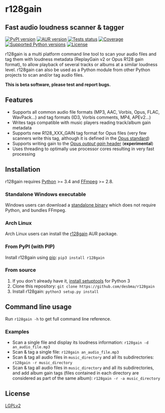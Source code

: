 r128gain
========
Fast audio loudness scanner & tagger
------------------------------------

[![PyPI version](https://img.shields.io/pypi/v/r128gain.svg?style=flat)](https://pypi.python.org/pypi/r128gain/)
[![AUR version](https://img.shields.io/aur/version/r128gain.svg?style=flat)](https://aur.archlinux.org/packages/r128gain/)
[![Tests status](https://img.shields.io/travis/desbma/r128gain/master.svg?label=tests&style=flat)](https://travis-ci.org/desbma/r128gain)
[![Coverage](https://img.shields.io/coveralls/desbma/r128gain/master.svg?style=flat)](https://coveralls.io/github/desbma/r128gain?branch=master)
[![Supported Python versions](https://img.shields.io/pypi/pyversions/r128gain.svg?style=flat)](https://pypi.python.org/pypi/r128gain/)
[![License](https://img.shields.io/github/license/desbma/r128gain.svg?style=flat)](https://github.com/desbma/r128gain/blob/master/LICENSE)

r128gain is a multi platform command line tool to scan your audio files and tag them with loudness metadata (ReplayGain v2 or Opus R128 gain format), to allow playback of several tracks or albums at a similar loudness level.
r128gain can also be used as a Python module from other Python projects to scan and/or tag audio files.

**This is beta software, please test and report bugs.**


## Features

* Supports all common audio file formats (MP3, AAC, Vorbis, Opus, FLAC, WavPack...) and tag formats (ID3, Vorbis comments, MP4, APEv2...)
* Writes tags compatible with music players reading track/album gain metadata
* Supports new R128_XXX_GAIN tag format for Opus files (very few scanners write this tag, although it is defined in the [Opus standard](https://tools.ietf.org/html/rfc7845#section-5.2))
* Supports writing gain to the [Opus *output gain* header](https://tools.ietf.org/html/rfc7845#page-15) (**experimental**)
* Uses threading to optimally use processor cores resulting in very fast processing


## Installation

r128gain requires [Python](https://www.python.org/downloads/) >= 3.4 and [FFmpeg](https://www.ffmpeg.org/download.html) >= 2.8.

### Standalone Windows executable

Windows users can download a [standalone binary](https://github.com/desbma/r128gain/releases/latest) which does not require Python, and bundles FFmpeg.

### Arch Linux

Arch Linux users can install the [r128gain](https://aur.archlinux.org/packages/r128gain/) AUR package.

### From PyPI (with PIP)

Install r128gain using [pip](https://pip.pypa.io/en/stable/installing/): `pip3 install r128gain`

### From source

1. If you don't already have it, [install setuptools](https://pypi.python.org/pypi/setuptools#installation-instructions) for Python 3
2. Clone this repository: `git clone https://github.com/desbma/r128gain`
3. Install r128gain: `python3 setup.py install`


## Command line usage

Run `r128gain -h` to get full command line reference.

### Examples

* Scan a single file and display its loudness information: `r128gain -d an_audio_file.mp3`
* Scan & tag a single file: `r128gain an_audio_file.mp3`
* Scan & tag all audio files in `music_directory` and all its subdirectories: `r128gain -r music_directory`
* Scan & tag all audio files in `music_directory` and all its subdirectories, and add album gain tags (files contained in each directory are considered as part of the same album): `r128gain -r -a music_directory`


## License

[LGPLv2](https://www.gnu.org/licenses/old-licenses/lgpl-2.1-standalone.html)
